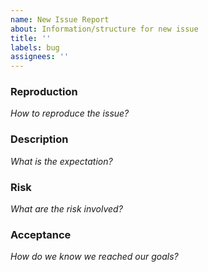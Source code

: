 ```yaml
---
name: New Issue Report
about: Information/structure for new issue
title: ''
labels: bug
assignees: ''
---
```


### Reproduction

_How to reproduce the issue?_

### Description

_What is the expectation?_

### Risk

_What are the risk involved?_

### Acceptance

_How do we know we reached our goals?_